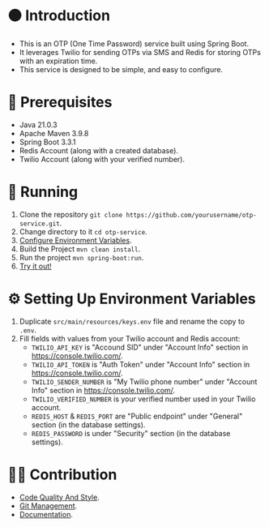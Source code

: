 # ⚫ Introduction
- This is an OTP (One Time Password) service built using Spring Boot.
- It leverages Twilio for sending OTPs via SMS and Redis for storing OTPs with an expiration time.
- This service is designed to be simple, and easy to configure.

# 🔴 Prerequisites
- Java 21.0.3
- Apache Maven 3.9.8
- Spring Boot 3.3.1
- Redis Account (along with a created database).
- Twilio Account (along with your verified number).

# 🚀 Running
1. Clone the repository `git clone https://github.com/yourusername/otp-service.git`.
2. Change directory to it `cd otp-service`.
3. [Configure Environment Variables](#-setting-up-environment-variables).
3. Build the Project `mvn clean install`.
4. Run the project `mvn spring-boot:run`.
5. [Try it out!](docs/usage.md)

# ⚙ Setting Up Environment Variables
1. Duplicate `src/main/resources/keys.env` file and rename the copy to `.env`.
2. Fill fields with values from your Twilio account and Redis account:
   - `TWILIO_API_KEY` is "Accound SID" under "Account Info" section in https://console.twilio.com/.
   - `TWILIO_API_TOKEN` is "Auth Token" under "Account Info" section in https://console.twilio.com/.
   - `TWILIO_SENDER_NUMBER` is "My Twilio phone number" under "Account Info" section in https://console.twilio.com/.
   - `TWILIO_VERIFIED_NUMBER` is your verified number used in your Twilio account.
   - `REDIS_HOST` & `REDIS_PORT` are "Public endpoint" under "General" section (in the database settings).
   - `REDIS_PASSWORD` is under "Security" section (in the database settings).

# 🙋‍♂️ Contribution
- [Code Quality And Style](https://github.com/Ahmad-AlDeeb/ittovative-knowledge-base/blob/master/%F0%9F%94%B4%20Demos/Code%20Quality%20And%20Style.md).
- [Git Management](https://github.com/Ahmad-AlDeeb/ittovative-knowledge-base/blob/master/%F0%9F%94%B4%20Demos/Git%20Management%20Policy.md).
- [Documentation](https://github.com/Ahmad-AlDeeb/ittovative-knowledge-base/blob/master/%F0%9F%94%B4%20Demos/Documentation.md).

